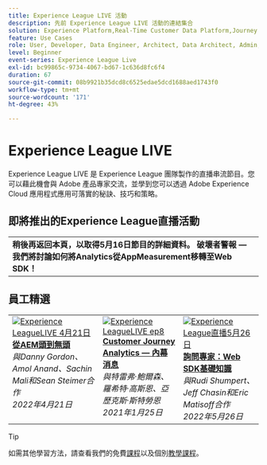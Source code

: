 ```yaml
---
title: Experience League LIVE 活動
description: 先前 Experience League LIVE 活動的連結集合
solution: Experience Platform,Real-Time Customer Data Platform,Journey Optimizer,Experience Manager,Target,Audience Manager,Analytics
feature: Use Cases
role: User, Developer, Data Engineer, Architect, Data Architect, Admin, Leader
level: Beginner
event-series: Experience League Live
exl-id: bc99865c-9734-4067-bd67-1c636d8fc6f4
duration: 67
source-git-commit: 08b9921b35dcd8c6525edae5dcd1688aed1743f0
workflow-type: tm+mt
source-wordcount: '171'
ht-degree: 43%

---
```


# Experience League LIVE

Experience League LIVE 是 Experience League 團隊製作的直播串流節目。您可以藉此機會與 Adobe 產品專家交流，並學到您可以透過 Adobe Experience Cloud 應用程式應用可落實的秘訣、技巧和策略。

<div id="upcoming-events">

## 即將推出的Experience League直播活動

<table>
<tr>

<td style="vertical-align: top;">
    <strong>稍後再返回本頁，以取得5月16日節目的詳細資料。 破壞者警報 — 我們將討論如何將Analytics從AppMeasurement移轉至Web SDK！</strong>
  </td>
</tr>
</table>


</div>

<div id="recs-overview-body-1"></div>
<div id="recs-overview-body-2"></div>
<div id="recs-overview-body-3"></div>
<div id="recs-overview-body-4"></div>
<div id="recs-overview-body-5"></div>
<div id="recs-overview-body-6"></div>

<div id="past-events">


</div>

## 員工精選

<table style="max-width: 1214px;">

<tr>
  <td style="vertical-align: top;"><a href="episodes/exl-live-episode-04-21-22.md">
      <img alt="Experience LeagueLIVE 4月21日" src="assets/youtube-thumbnails/april-21-yt.jpg">
    </a>
    <div>
      <a href="/help/experience-league-live/episodes/exl-live-episode-04-21-22.md">
        <strong>從AEM頭到無頭</strong>
      </a>
      <br/><em>與Danny Gordon、Amol Anand、Sachin Mali和Sean Steimer合作</em>
      <br/><em>2022年4月21日</em>
    </div>
  </td>

<td style="vertical-align: top;">
    <a href="episodes/exl-live-episode-08.md">
      <img alt="Experience LeagueLIVE ep8" src="./assets/youtube-thumbnails/jan-25-yt.jpg">
    </a>
    <div>
      <a href="episodes/exl-live-episode-08.md"><strong>Customer Journey Analytics — 內幕消息</strong></a>
      <br/><em>與特雷弗·鮑爾森、羅希特·高斯恩、亞歷克斯·斯特勞恩</em>
      <br/><em>2021年1月25日</em>
    </div>
  </td>

<td style="vertical-align: top;">
    <a href="episodes/exl-live-episode-05-26-22.md">
      <img alt="Experience League直播5月26日" src="assets/May26_exl_live_banner_web_1920_WebBanner.png">
    </a>
    <div>
      <a href="episodes/exl-live-episode-05-26-22.md">
        <strong>詢問專家：Web SDK基礎知識</strong>
      </a>
      <br/><em>與Rudi Shumpert、Jeff Chasin和Eric Matisoff合作</em>
      <br/><em>2022年5月26日</em>
    </div>
  </td>
  </tr>

</table>


>[!TIP]
>
>如需其他學習方法，請查看我們的免費[課程](https://experienceleague.adobe.com/#dashboard/learning)以及個別[教學課程](https://experienceleague.adobe.com/docs/home-tutorials.html?lang=zh-Hant)。
